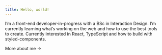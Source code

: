 ```yaml
---
title: Hello, world!
---
```

I’m a front-end developer-in-progress with a BSc in Interaction Design. I’m currently learning what’s working on the web and how to use the best tools to create.
Currently interested in React, TypeScript and how to build with styled-components.


<Link to="/about">More about me -></Link>
